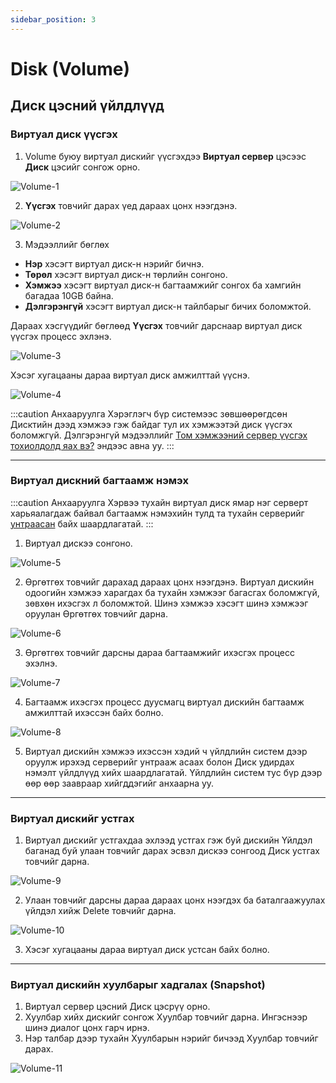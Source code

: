 ```yaml
---
sidebar_position: 3
---
```


# Disk (Volume)

## Диск цэсний үйлдлүүд

### Виртуал диск үүсгэх

<ol>
    <li>Volume буюу виртуал дискийг үүсгэхдээ <b>Виртуал сервер</b> цэсээс <b>Диск</b> цэсийг сонгож орно.</li>
</ol>

  ![Volume-1](./img/volume/Volume-1.png)

<ol start='2'>
    <li><b>Үүсгэх</b> товчийг дарах үед дараах цонх нээгдэнэ.</li>
</ol>

  ![Volume-2](./img/volume/Volume-2.png)

<ol start='3'>
    <li>Мэдээллийг бөглөх</li>
</ol>

<ul>
    <li><b>Нэр</b> хэсэгт виртуал диск-н нэрийг бичнэ.</li>
    <li><b>Төрөл</b> хэсэгт виртуал диск-н төрлийн сонгоно.</li>
    <li><b>Хэмжээ</b> хэсэгт виртуал диск-н багтаамжийг сонгох ба хамгийн багадаа 10GB байна.</li>
    <li><b>Дэлгэрэнгүй</b> хэсэгт виртуал диск-н тайлбарыг бичих боломжтой.</li>
</ul>

Дараах хэсгүүдийг бөглөөд **Үүсгэх** товчийг дарснаар виртуал диск үүсгэх процесс эхлэнэ.

  ![Volume-3](./img/volume/Volume-3.png)

Хэсэг хугацааны дараа виртуал диск амжилттай үүснэ.

  ![Volume-4](./img/volume/Volume-4.png)

:::caution Анхааруулга
Хэрэглэгч бүр системээс зөвшөөрөгдсөн Дисктийн дээд хэмжээ гэж байдаг тул их хэмжээтэй диск үүсгэх боломжгүй. Дэлгэрэнгүй мэдээллийг <a href="./instance#серверийг-унтраах-shutdown">Том хэмжээний сервер үүсгэх тохиолдолд яах вэ?</a> эндээс авна уу.
:::

<hr></hr>

### Виртуал дискний багтаамж нэмэх

:::caution Анхааруулга
Хэрвээ тухайн виртуал диск ямар нэг серверт харьяалагдаж байвал багтаамж нэмэхийн тулд та тухайн серверийг <a href="">унтраасан</a> байх шаардлагатай.
:::

<ol>
    <li>Виртуал дискээ сонгоно.</li>
</ol>

  ![Volume-5](./img/volume/Volume-5.png)

<ol start='2'>
    <li>Өргөтгөх товчийг дарахад дараах цонх нээгдэнэ. Виртуал дискийн одоогийн хэмжээ харагдах ба тухайн хэмжээг багасгах боломжгүй, зөвхөн ихэсгэх л боломжтой. Шинэ хэмжээ хэсэгт шинэ хэмжээг оруулан Өргөтгөх товчийг дарна.</li>
</ol>

  ![Volume-6](./img/volume/Volume-6.png)

<ol start='3'>
    <li>Өргөтгөх товчийг дарсны дараа багтаамжийг ихэсгэх процесс эхэлнэ.</li>
</ol>

  ![Volume-7](./img/volume/Volume-7.png)

<ol start='4'>
    <li>Багтаамж ихэсгэх процесс дуусмагц виртуал дискийн багтаамж амжилттай ихэссэн байх болно.</li>
</ol>

  ![Volume-8](./img/volume/Volume-8.png)

<ol start='5'>
    <li>Виртуал дискийн хэмжээ ихэссэн хэдий ч үйлдлийн систем дээр оруулж ирэхэд серверийг унтрааж асаах болон Диск удирдах нэмэлт үйлдлүүд хийх шаардлагатай. Үйлдлийн систем тус бүр дээр өөр өөр заавраар хийгддэгийг анхаарна уу.</li>
</ol>

<hr></hr>

### Виртуал дискийг устгах

<ol start='1'>
    <li>Виртуал дискийг устгахдаа эхлээд устгах гэж буй дискийн Үйлдэл баганад буй улаан товчийг дарах эсвэл дискээ сонгоод Диск устгах товчийг дарна.</li>
</ol>

  ![Volume-9](./img/volume/Volume-9.png)

<ol start='2'>
    <li>Улаан товчийг дарсны дараа дараах цонх нээгдэх ба баталгаажуулах үйлдэл хийж Delete товчийг дарна.</li>
</ol>

  ![Volume-10](./img/volume/Volume-10.png)

<ol start='3'>
    <li>Хэсэг хугацааны дараа виртуал диск устсан байх болно.</li>
</ol>

<hr></hr>

### Виртуал дискийн хуулбарыг хадгалах (Snapshot)

<ol>
    <li>Виртуал сервер цэсний Диск цэсрүү орно.</li>
    <li>Хуулбар хийх дискийг сонгож Хуулбар товчийг дарна. Ингэснээр шинэ диалог цонх гарч ирнэ.</li>
    <li>Нэр талбар дээр тухайн Хуулбарын нэрийг бичээд Хуулбар товчийг дарах.</li>
</ol>

  ![Volume-11](./img/volume/Volume-11.png)